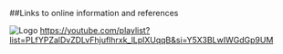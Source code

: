 ##Links to online information and references

![Logo](<img width="48" height="48" src="https://img.icons8.com/color/48/youtube-play.png" alt="youtube-play"/>)
https://youtube.com/playlist?list=PLfYPZalDvZDLvFhjuflhrxk_lLplXUqqB&si=Y5X3BLwIWGdGp9UM

